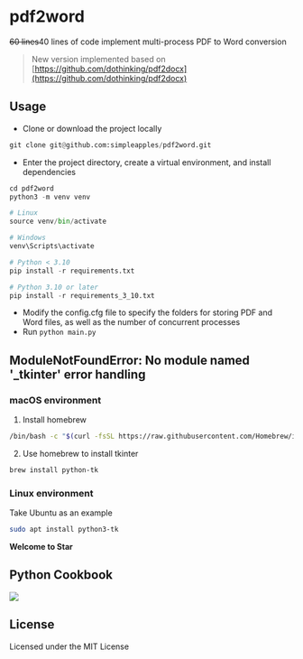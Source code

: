 # pdf2word

~~60 lines~~40 lines of code implement multi-process PDF to Word conversion

> New version implemented based on [https://github.com/dothinking/pdf2docx](https://github.com/dothinking/pdf2docx)

## Usage

* Clone or download the project locally
```python
git clone git@github.com:simpleapples/pdf2word.git
```

* Enter the project directory, create a virtual environment, and install dependencies

```python
cd pdf2word
python3 -m venv venv

# Linux
source venv/bin/activate

# Windows
venv\Scripts\activate

# Python < 3.10
pip install -r requirements.txt

# Python 3.10 or later
pip install -r requirements_3_10.txt
```

* Modify the config.cfg file to specify the folders for storing PDF and Word files, as well as the number of concurrent processes
* Run ```python main.py```

## ModuleNotFoundError: No module named '_tkinter' error handling

### macOS environment

1. Install homebrew
```bash
/bin/bash -c "$(curl -fsSL https://raw.githubusercontent.com/Homebrew/install/HEAD/install.sh)"
```

2. Use homebrew to install tkinter
```bash
brew install python-tk
```

### Linux environment

Take Ubuntu as an example

```bash
sudo apt install python3-tk
```

**Welcome to Star**

## Python Cookbook

![](http://ww1.sinaimg.cn/large/6ae0adaely1foxc0cfkjsj2076076aac.jpg)

## License

Licensed under the MIT License
